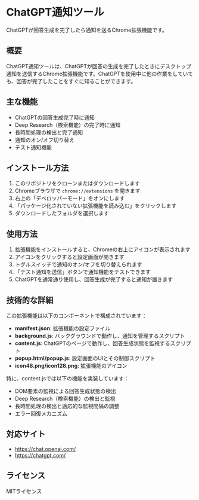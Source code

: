 # ChatGPT通知ツール

ChatGPTが回答生成を完了したら通知を送るChrome拡張機能です。

## 概要

ChatGPT通知ツールは、ChatGPTが回答の生成を完了したときにデスクトップ通知を送信するChrome拡張機能です。ChatGPTを使用中に他の作業をしていても、回答が完了したことをすぐに知ることができます。

## 主な機能

- ChatGPTの回答生成完了時に通知
- Deep Research（検索機能）の完了時に通知
- 長時間処理の検出と完了通知
- 通知のオン/オフ切り替え
- テスト通知機能

## インストール方法

1. このリポジトリをクローンまたはダウンロードします
2. Chromeブラウザで `chrome://extensions` を開きます
3. 右上の「デベロッパーモード」をオンにします
4. 「パッケージ化されていない拡張機能を読み込む」をクリックします
5. ダウンロードしたフォルダを選択します

## 使用方法

1. 拡張機能をインストールすると、Chromeの右上にアイコンが表示されます
2. アイコンをクリックすると設定画面が開きます
3. トグルスイッチで通知のオン/オフを切り替えられます
4. 「テスト通知を送信」ボタンで通知機能をテストできます
5. ChatGPTを通常通り使用し、回答生成が完了すると通知が届きます

## 技術的な詳細

この拡張機能は以下のコンポーネントで構成されています：

- **manifest.json**: 拡張機能の設定ファイル
- **background.js**: バックグラウンドで動作し、通知を管理するスクリプト
- **content.js**: ChatGPTのページで動作し、回答生成状態を監視するスクリプト
- **popup.html/popup.js**: 設定画面のUIとその制御スクリプト
- **icon48.png/icon128.png**: 拡張機能のアイコン

特に、content.jsでは以下の機能を実装しています：

- DOM要素の監視による回答生成状態の検出
- Deep Research（検索機能）の検出と監視
- 長時間処理の検出と適応的な監視間隔の調整
- エラー回復メカニズム

## 対応サイト

- https://chat.openai.com/
- https://chatgpt.com/

## ライセンス

MITライセンス